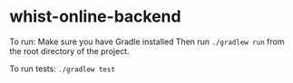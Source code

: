 # whist-online-backend

To run:
Make sure you have Gradle installed
Then run `./gradlew run` from the root directory of the project.

To run tests:
`./gradlew test`
